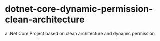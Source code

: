 # dotnet-core-dynamic-permission-clean-architecture
a .Net Core Project based on clean architecture and dynamic permission
